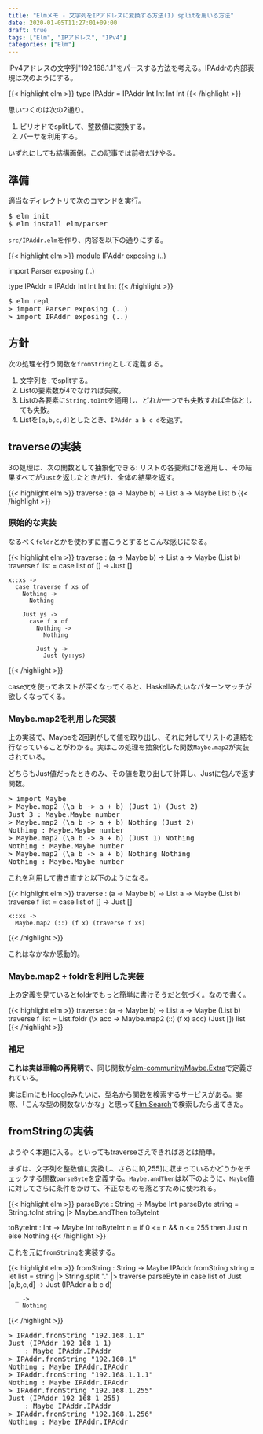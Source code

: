 ```yaml
---
title: "Elmメモ - 文字列をIPアドレスに変換する方法(1) splitを用いる方法"
date: 2020-01-05T11:27:01+09:00
draft: true
tags: ["Elm", "IPアドレス", "IPv4"]
categories: ["Elm"]
---
```


IPv4アドレスの文字列"192.168.1.1"をパースする方法を考える。IPAddrの内部表現は次のようにする。

{{< highlight elm >}}
type IPAddr = IPAddr Int Int Int Int
{{< /highlight >}}

思いつくのは次の2通り。

1. ピリオドでsplitして、整数値に変換する。
2. パーサを利用する。

いずれにしても結構面倒。この記事では前者だけやる。

## 準備

適当なディレクトリで次のコマンドを実行。

<pre class="cui">
$ elm init
$ elm install elm/parser
</pre>

`src/IPAddr.elm`を作り、内容を以下の通りにする。

{{< highlight elm >}}
module IPAddr exposing (..)

import Parser exposing (..)

type IPAddr = IPAddr Int Int Int Int
{{< /highlight >}}

<pre class="cui">
$ elm repl
> import Parser exposing (..)
> import IPAddr exposing (..)
</pre>

## 方針

次の処理を行う関数を`fromString`として定義する。

1. 文字列を`.`でsplitする。
2. Listの要素数が4でなければ失敗。
3. Listの各要素に`String.toInt`を適用し、どれか一つでも失敗すれば全体としても失敗。
4. Listを`[a,b,c,d]`としたとき、`IPAddr a b c d`を返す。

## traverseの実装

3の処理は、次の関数として抽象化できる: リストの各要素にfを適用し、その結果すべてが`Just`を返したときだけ、全体の結果を返す。

{{< highlight elm >}}
traverse : (a -> Maybe b) -> List a -> Maybe List b
{{< /highlight >}}


### 原始的な実装

なるべく`foldr`とかを使わずに書こうとするとこんな感じになる。

{{< highlight elm >}}
traverse : (a -> Maybe b) -> List a -> Maybe (List b)
traverse f list =
  case list of
    [] ->
      Just []

    x::xs ->
      case traverse f xs of
        Nothing ->
          Nothing

        Just ys ->
          case f x of
            Nothing ->
              Nothing

            Just y ->
              Just (y::ys)
{{< /highlight >}}

case文を使ってネストが深くなってくると、Haskellみたいなパターンマッチが欲しくなってくる。

### Maybe.map2を利用した実装

上の実装で、Maybeを2回剥がして値を取り出し、それに対してリストの連結を行なっていることがわかる。実はこの処理を抽象化した関数`Maybe.map2`が実装されている。

どちらもJust値だったときのみ、その値を取り出して計算し、Justに包んで返す関数。

<pre class="cui">
> import Maybe
> Maybe.map2 (\a b -> a + b) (Just 1) (Just 2)
<span class="cyan">Just</span> <span class="magenta">3</span> <span class="dgray">: Maybe.Maybe number</span>
> Maybe.map2 (\a b -> a + b) Nothing (Just 2)
<span class="cyan">Nothing</span> <span class="dgray">: Maybe.Maybe number</span>
> Maybe.map2 (\a b -> a + b) (Just 1) Nothing
<span class="cyan">Nothing</span> <span class="dgray">: Maybe.Maybe number</span>
> Maybe.map2 (\a b -> a + b) Nothing Nothing
<span class="cyan">Nothing</span> <span class="dgray">: Maybe.Maybe number</span>
</pre>

これを利用して書き直すと以下のようになる。

{{< highlight elm >}}
traverse : (a -> Maybe b) -> List a -> Maybe (List b)
traverse f list =
  case list of
    [] ->
      Just []

    x::xs ->
      Maybe.map2 (::) (f x) (traverse f xs)
{{< /highlight >}}

これはなかなか感動的。

### Maybe.map2 + foldrを利用した実装

上の定義を見ているとfoldrでもっと簡単に書けそうだと気づく。なので書く。

{{< highlight elm >}}
traverse : (a -> Maybe b) -> List a -> Maybe (List b)
traverse f list =
  List.foldr (\x acc -> Maybe.map2 (::) (f x) acc) (Just []) list
{{< /highlight >}}

### 補足

**これは実は車輪の再発明**で、同じ関数が[elm-community/Maybe.Extra](https://package.elm-lang.org/packages/elm-community/maybe-extra/latest/Maybe-Extra)で定義されている。

実はElmにもHoogleみたいに、型名から関数を検索するサービスがある。実際、「こんな型の関数ないかな」と思って[Elm Search](https://klaftertief.github.io/elm-search/)で検索したら出てきた。

## fromStringの実装

ようやく本題に入る。といってもtraverseさえできればあとは簡単。

まずは、文字列を整数値に変換し、さらに[0,255]に収まっているかどうかをチェックする関数`parseByte`を定義する。`Maybe.andThen`は以下のように、`Maybe`値に対してさらに条件をかけて、不正なものを落とすために使われる。

{{< highlight elm >}}
parseByte : String -> Maybe Int
parseByte string =
  String.toInt string
  |> Maybe.andThen toByteInt

toByteInt : Int -> Maybe Int
toByteInt n =
  if 0 <= n && n <= 255 then
    Just n
  else
    Nothing
{{< /highlight >}}

これを元に`fromString`を実装する。

{{< highlight elm >}}
fromString : String -> Maybe IPAddr
fromString string =
  let list = string
             |> String.split "."
             |> traverse parseByte
  in
    case list of
      Just [a,b,c,d] ->
        Just (IPAddr a b c d)

      _ ->
        Nothing
{{< /highlight >}}

<pre class="cui">
> IPAddr.fromString "192.168.1.1"
<span class="cyan">Just</span> (<span class="cyan">IPAddr</span> <span class="magenta">192 168 1 1</span>)
    <span class="dgray">: Maybe IPAddr.IPAddr</span>
> IPAddr.fromString "192.168.1"
<span class="cyan">Nothing</span> <span class="dgray">: Maybe IPAddr.IPAddr</span>
> IPAddr.fromString "192.168.1.1.1"
<span class="cyan">Nothing</span> <span class="dgray">: Maybe IPAddr.IPAddr</span>
> IPAddr.fromString "192.168.1.255"
<span class="cyan">Just</span> (<span class="cyan">IPAddr</span> <span class="magenta">192 168 1 255</span>)
    <span class="dgray">: Maybe IPAddr.IPAddr</span>
> IPAddr.fromString "192.168.1.256"
<span class="cyan">Nothing</span> <span class="dgray">: Maybe IPAddr.IPAddr</span>
</pre>

